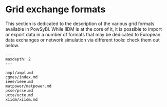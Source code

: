 # Grid exchange formats

This section is dedicated to the description of the various grid formats available in PowSyBl. While IIDM is at the core 
of it, it is possible to import or export data in a number of formats that may be dedicated to European data exchanges 
or network simulation via different tools: check them out below.

```{toctree}
---
maxdepth: 2
---

ampl/ampl.md
cgmes/index.md
ieee/ieee.md
matpower/matpower.md
psse/psse.md
ucte/ucte.md
xiidm/xiidm.md
```

